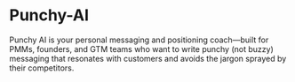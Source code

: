 # Punchy-AI
Punchy AI is your personal messaging and positioning coach—built for PMMs, founders, and GTM teams who want to write punchy (not buzzy) messaging that resonates with customers and avoids the jargon sprayed by their competitors.
